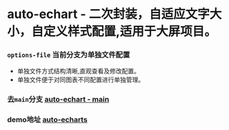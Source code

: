 # auto-echart - 二次封装，自适应文字大小，自定义样式配置,适用于大屏项目。


### `options-file` 当前分支为单独文件配置

- 单独文件方式结构清晰,直观查看及修改配置。
- 单独文件便于对同图表不同配置进行单独管理。

### 去`main`分支 [auto-echart - main](https://github.com/faintout/auto-echarts/)
### demo地址 [auto-echarts](https://faintout.github.io/auto-echarts/)
